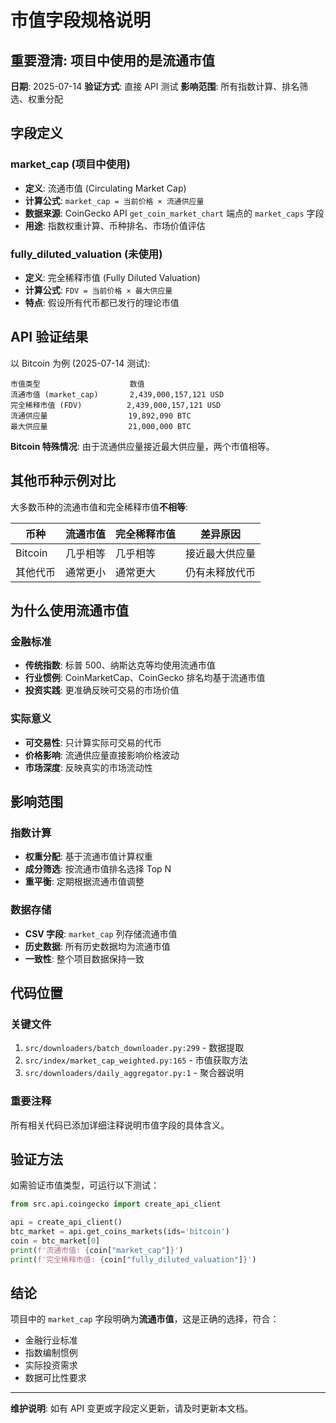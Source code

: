 # 市值字段规格说明

## 重要澄清: 项目中使用的是流通市值

**日期**: 2025-07-14
**验证方式**: 直接 API 测试
**影响范围**: 所有指数计算、排名筛选、权重分配

## 字段定义

### market_cap (项目中使用)

- **定义**: 流通市值 (Circulating Market Cap)
- **计算公式**: `market_cap = 当前价格 × 流通供应量`
- **数据来源**: CoinGecko API `get_coin_market_chart` 端点的 `market_caps` 字段
- **用途**: 指数权重计算、币种排名、市场价值评估

### fully_diluted_valuation (未使用)

- **定义**: 完全稀释市值 (Fully Diluted Valuation)
- **计算公式**: `FDV = 当前价格 × 最大供应量`
- **特点**: 假设所有代币都已发行的理论市值

## API 验证结果

以 Bitcoin 为例 (2025-07-14 测试):

```
市值类型                    数值
流通市值 (market_cap)       2,439,000,157,121 USD
完全稀释市值 (FDV)          2,439,000,157,121 USD
流通供应量                  19,892,090 BTC
最大供应量                  21,000,000 BTC
```

**Bitcoin 特殊情况**: 由于流通供应量接近最大供应量，两个市值相等。

## 其他币种示例对比

大多数币种的流通市值和完全稀释市值**不相等**:

| 币种     | 流通市值 | 完全稀释市值 | 差异原因       |
| -------- | -------- | ------------ | -------------- |
| Bitcoin  | 几乎相等 | 几乎相等     | 接近最大供应量 |
| 其他代币 | 通常更小 | 通常更大     | 仍有未释放代币 |

## 为什么使用流通市值

### 金融标准

- **传统指数**: 标普 500、纳斯达克等均使用流通市值
- **行业惯例**: CoinMarketCap、CoinGecko 排名均基于流通市值
- **投资实践**: 更准确反映可交易的市场价值

### 实际意义

- **可交易性**: 只计算实际可交易的代币
- **价格影响**: 流通供应量直接影响价格波动
- **市场深度**: 反映真实的市场流动性

## 影响范围

### 指数计算

- **权重分配**: 基于流通市值计算权重
- **成分筛选**: 按流通市值排名选择 Top N
- **重平衡**: 定期根据流通市值调整

### 数据存储

- **CSV 字段**: `market_cap` 列存储流通市值
- **历史数据**: 所有历史数据均为流通市值
- **一致性**: 整个项目数据保持一致

## 代码位置

### 关键文件

1. `src/downloaders/batch_downloader.py:299` - 数据提取
2. `src/index/market_cap_weighted.py:165` - 市值获取方法
3. `src/downloaders/daily_aggregator.py:1` - 聚合器说明

### 重要注释

所有相关代码已添加详细注释说明市值字段的具体含义。

## 验证方法

如需验证市值类型，可运行以下测试：

```python
from src.api.coingecko import create_api_client

api = create_api_client()
btc_market = api.get_coins_markets(ids='bitcoin')
coin = btc_market[0]
print(f'流通市值: {coin["market_cap"]}')
print(f'完全稀释市值: {coin["fully_diluted_valuation"]}')
```

## 结论

项目中的 `market_cap` 字段明确为**流通市值**，这是正确的选择，符合：

- 金融行业标准
- 指数编制惯例
- 实际投资需求
- 数据可比性要求

---

**维护说明**: 如有 API 变更或字段定义更新，请及时更新本文档。
